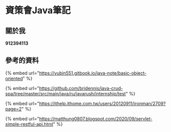 # 資策會Java筆記

## 關於我

**912394113**



## 參考的資料

{% embed url="https://yubin551.gitbook.io/java-note/basic-object-oriented" %}

{% embed url="https://github.com/bridennis/java-crud-spa/tree/master/src/main/java/ru/javarush/internship/test" %}

{% embed url="https://ithelp.ithome.com.tw/users/20120911/ironman/2709?page=2" %}

{% embed url="https://matthung0807.blogspot.com/2020/09/servlet-simple-restful-api.html" %}









